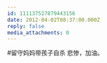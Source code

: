 ```yaml
---
id: 111137527879443156
date: 2012-04-02T08:37:00.000Z
reply: false
media_attachments: 0
---
```


#留守妈妈带孩子自杀 悲惨，加油。 ​​​​

